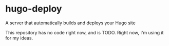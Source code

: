 # hugo-deploy
A server that automatically builds and deploys your Hugo site

This repository has no code right now, and is TODO. Right now, I'm using it for my ideas.
